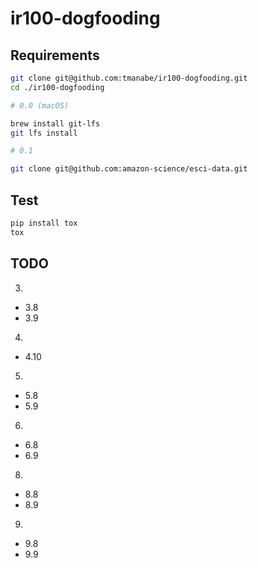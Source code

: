 # ir100-dogfooding

## Requirements

```sh
git clone git@github.com:tmanabe/ir100-dogfooding.git
cd ./ir100-dogfooding

# 0.0 (macOS)

brew install git-lfs
git lfs install

# 0.1

git clone git@github.com:amazon-science/esci-data.git
```

## Test

```sh
pip install tox
tox
```

## TODO
3.
- 3.8
- 3.9
4.
- 4.10
5.
- 5.8
- 5.9
6.
- 6.8
- 6.9
8.
- 8.8
- 8.9
9.
- 9.8
- 9.9
